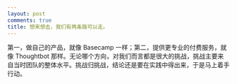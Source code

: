 ```yaml
---
layout: post
comments: true
title: 想来想去，我们有两条路可以走。
---
```




第一，做自己的产品，就像 Basecamp 一样；第二，提供更专业的付费服务，就像 Thoughtbot 那样。无论哪个方向，对我们而言都是很大的挑战，挑战主要来自当时团队的整体水平。挑战归挑战，结论还是要在实践中得出来，于是马上着手行动。



